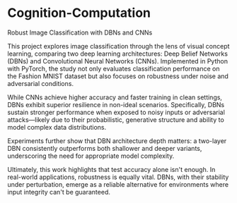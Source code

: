 # Cognition-Computation
Robust Image Classification with DBNs and CNNs

This project explores image classification through the lens of visual concept learning, comparing two deep learning architectures: Deep Belief Networks (DBNs) and Convolutional Neural Networks (CNNs). Implemented in Python with PyTorch, the study not only evaluates classification performance on the Fashion MNIST dataset but also focuses on robustness under noise and adversarial conditions.

While CNNs achieve higher accuracy and faster training in clean settings, DBNs exhibit superior resilience in non-ideal scenarios. Specifically, DBNs sustain stronger performance when exposed to noisy inputs or adversarial attacks—likely due to their probabilistic, generative structure and ability to model complex data distributions.

Experiments further show that DBN architecture depth matters: a two-layer DBN consistently outperforms both shallower and deeper variants, underscoring the need for appropriate model complexity.

Ultimately, this work highlights that test accuracy alone isn't enough. In real-world applications, robustness is equally vital. DBNs, with their stability under perturbation, emerge as a reliable alternative for environments where input integrity can't be guaranteed.


